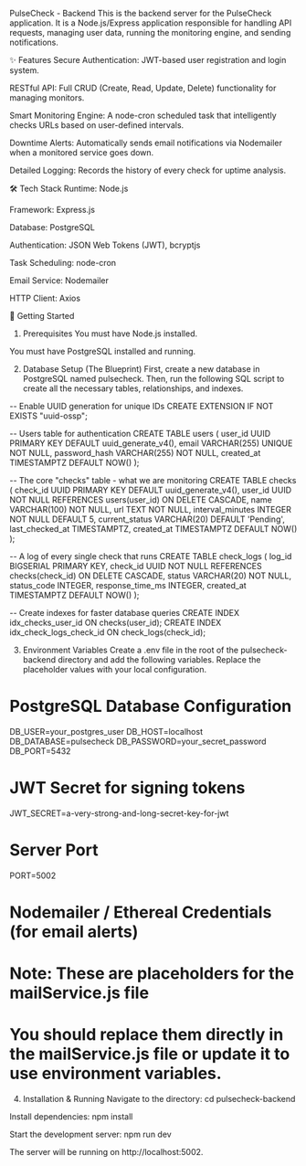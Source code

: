 PulseCheck - Backend
This is the backend server for the PulseCheck application. It is a Node.js/Express application responsible for handling API requests, managing user data, running the monitoring engine, and sending notifications.

✨ Features
Secure Authentication: JWT-based user registration and login system.

RESTful API: Full CRUD (Create, Read, Update, Delete) functionality for managing monitors.

Smart Monitoring Engine: A node-cron scheduled task that intelligently checks URLs based on user-defined intervals.

Downtime Alerts: Automatically sends email notifications via Nodemailer when a monitored service goes down.

Detailed Logging: Records the history of every check for uptime analysis.

🛠️ Tech Stack
Runtime: Node.js

Framework: Express.js

Database: PostgreSQL

Authentication: JSON Web Tokens (JWT), bcryptjs

Task Scheduling: node-cron

Email Service: Nodemailer

HTTP Client: Axios

🚀 Getting Started
1. Prerequisites
You must have Node.js installed.

You must have PostgreSQL installed and running.

2. Database Setup (The Blueprint)
First, create a new database in PostgreSQL named pulsecheck. Then, run the following SQL script to create all the necessary tables, relationships, and indexes.

-- Enable UUID generation for unique IDs
CREATE EXTENSION IF NOT EXISTS "uuid-ossp";

-- Users table for authentication
CREATE TABLE users (
    user_id UUID PRIMARY KEY DEFAULT uuid_generate_v4(),
    email VARCHAR(255) UNIQUE NOT NULL,
    password_hash VARCHAR(255) NOT NULL,
    created_at TIMESTAMPTZ DEFAULT NOW()
);

-- The core "checks" table - what we are monitoring
CREATE TABLE checks (
    check_id UUID PRIMARY KEY DEFAULT uuid_generate_v4(),
    user_id UUID NOT NULL REFERENCES users(user_id) ON DELETE CASCADE,
    name VARCHAR(100) NOT NULL,
    url TEXT NOT NULL,
    interval_minutes INTEGER NOT NULL DEFAULT 5,
    current_status VARCHAR(20) DEFAULT 'Pending',
    last_checked_at TIMESTAMPTZ,
    created_at TIMESTAMPTZ DEFAULT NOW()
);

-- A log of every single check that runs
CREATE TABLE check_logs (
    log_id BIGSERIAL PRIMARY KEY,
    check_id UUID NOT NULL REFERENCES checks(check_id) ON DELETE CASCADE,
    status VARCHAR(20) NOT NULL,
    status_code INTEGER,
    response_time_ms INTEGER,
    created_at TIMESTAMPTZ DEFAULT NOW()
);

-- Create indexes for faster database queries
CREATE INDEX idx_checks_user_id ON checks(user_id);
CREATE INDEX idx_check_logs_check_id ON check_logs(check_id);

3. Environment Variables
Create a .env file in the root of the pulsecheck-backend directory and add the following variables. Replace the placeholder values with your local configuration.

# PostgreSQL Database Configuration
DB_USER=your_postgres_user
DB_HOST=localhost
DB_DATABASE=pulsecheck
DB_PASSWORD=your_secret_password
DB_PORT=5432

# JWT Secret for signing tokens
JWT_SECRET=a-very-strong-and-long-secret-key-for-jwt

# Server Port
PORT=5002

# Nodemailer / Ethereal Credentials (for email alerts)
# Note: These are placeholders for the mailService.js file
# You should replace them directly in the mailService.js file or update it to use environment variables.

4. Installation & Running
Navigate to the directory: cd pulsecheck-backend

Install dependencies: npm install

Start the development server: npm run dev

The server will be running on http://localhost:5002.
